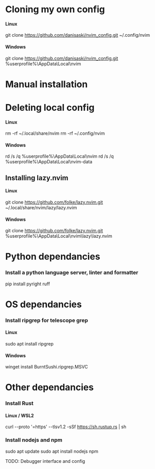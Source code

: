 # Cloning my own config

#### Linux
git clone https://github.com/danisaski/nvim_config.git ~/.config/nvim

#### Windows
git clone https://github.com/danisaski/nvim_config.git %userprofile%\AppData\Local\nvim


# Manual installation

# Deleting local config 

#### Linux
rm -rf ~/.local/share/nvim
rm -rf ~/.config/nvim

#### Windows
rd /s /q %userprofile%\AppData\Local\nvim
rd /s /q %userprofile%\AppData\Local\nvim-data

## Installing lazy.nvim

#### Linux
git clone https://github.com/folke/lazy.nvim.git ~/.local/share/nvim/lazy/lazy.nvim

#### Windows
git clone https://github.com/folke/lazy.nvim.git %userprofile%\AppData\Local\nvim\lazy\lazy.nvim


# Python dependancies

### Install a python language server, linter and formatter

pip install pyright ruff

# OS dependancies

### Install ripgrep for telescope grep

#### Linux
sudo apt install ripgrep

#### Windows
winget install BurntSushi.ripgrep.MSVC


# Other dependancies

### Install Rust

#### Linux / WSL2
curl --proto '=https' --tlsv1.2 -sSf https://sh.rustup.rs | sh

### Install nodejs and npm
sudo apt update
sudo apt install nodejs npm

TODO: Debugger interface and config
